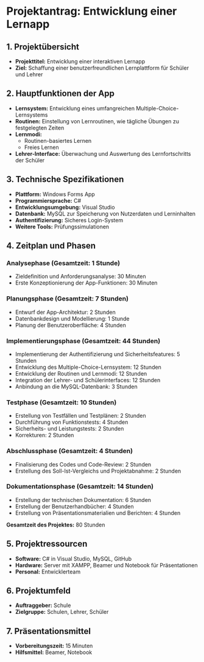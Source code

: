 ﻿# Projektantrag: Entwicklung einer Lernapp

## 1. Projektübersicht
- **Projekttitel:** Entwicklung einer interaktiven Lernapp
- **Ziel:** Schaffung einer benutzerfreundlichen Lernplattform für Schüler und Lehrer

## 2. Hauptfunktionen der App
- **Lernsystem:** Entwicklung eines umfangreichen Multiple-Choice-Lernsystems
- **Routinen:** Einstellung von Lernroutinen, wie tägliche Übungen zu festgelegten Zeiten
- **Lernmodi:**
  - Routinen-basiertes Lernen
  - Freies Lernen
- **Lehrer-Interface:** Überwachung und Auswertung des Lernfortschritts der Schüler

## 3. Technische Spezifikationen
- **Plattform:** Windows Forms App
- **Programmiersprache:** C#
- **Entwicklungsumgebung:** Visual Studio
- **Datenbank:** MySQL zur Speicherung von Nutzerdaten und Lerninhalten
- **Authentifizierung:** Sicheres Login-System
- **Weitere Tools:** Prüfungssimulationen

## 4. Zeitplan und Phasen
### Analysephase (Gesamtzeit: 1 Stunde)
- Zieldefinition und Anforderungsanalyse: 30 Minuten
- Erste Konzeptionierung der App-Funktionen: 30 Minuten

### Planungsphase (Gesamtzeit: 7 Stunden)
- Entwurf der App-Architektur: 2 Stunden
- Datenbankdesign und Modellierung: 1 Stunde
- Planung der Benutzeroberfläche: 4 Stunden

### Implementierungsphase (Gesamtzeit: 44 Stunden)
- Implementierung der Authentifizierung und Sicherheitsfeatures: 5 Stunden
- Entwicklung des Multiple-Choice-Lernsystem: 12 Stunden
- Entwicklung der Routinen und Lernmodi: 12 Stunden
- Integration der Lehrer- und Schülerinterfaces: 12 Stunden
- Anbindung an die MySQL-Datenbank: 3 Stunden

### Testphase (Gesamtzeit: 10 Stunden)
- Erstellung von Testfällen und Testplänen: 2 Stunden
- Durchführung von Funktionstests: 4 Stunden
- Sicherheits- und Leistungstests: 2 Stunden
- Korrekturen: 2 Stunden

### Abschlussphase (Gesamtzeit: 4 Stunden)
- Finalisierung des Codes und Code-Review: 2 Stunden
- Erstellung des Soll-Ist-Vergleichs und Projektabnahme: 2 Stunden

### Dokumentationsphase (Gesamtzeit: 14 Stunden)
- Erstellung der technischen Dokumentation: 6 Stunden
- Erstellung der Benutzerhandbücher: 4 Stunden
- Erstellung von Präsentationsmaterialien und Berichten: 4 Stunden

**Gesamtzeit des Projektes:** 80 Stunden

## 5. Projektressourcen
- **Software:** C# in Visual Studio, MySQL, GitHub
- **Hardware:** Server mit XAMPP, Beamer und Notebook für Präsentationen
- **Personal:** Entwicklerteam

## 6. Projektumfeld
- **Auftraggeber:** Schule
- **Zielgruppe:** Schulen, Lehrer, Schüler

## 7. Präsentationsmittel
- **Vorbereitungszeit:** 15 Minuten
- **Hilfsmittel:** Beamer, Notebook
